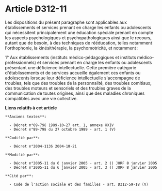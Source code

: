 # Article D312-11

Les dispositions du présent paragraphe sont applicables aux établissements et services prenant en charge les enfants ou
adolescents qui nécessitent principalement une éducation spéciale prenant en compte les aspects psychologiques et
psychopathologiques ainsi que le recours, autant que de besoin, à des techniques de rééducation, telles notamment
l'orthophonie, la kinésithérapie, la psychomotricité, et notamment :

1° Aux établissements (instituts médico-pédagogiques et instituts médico-professionnels) et services prenant en charge les
enfants ou adolescents présentant une déficience intellectuelle. Cette première catégorie d'établissements et de services
accueille également ces enfants ou adolescents lorsque leur déficience intellectuelle s'accompagne de troubles, tels que des
troubles de la personnalité, des troubles comitiaux, des troubles moteurs et sensoriels et des troubles graves de la
communication de toutes origines, ainsi que des maladies chroniques compatibles avec une vie collective.

**Liens relatifs à cet article**

	**Anciens textes**:

	  - Décret n°89-798 1989-10-27 art. 1, annexe XXIV
	  - Décret n°89-798 du 27 octobre 1989 - art. 1 (V)

	**Codifié par**:

	  - Décret n°2004-1136 2004-10-21

	**Modifié par**:

	  - Décret n°2005-11 du 6 janvier 2005 - art. 2 () JORF 8 janvier 2005
	  - Décret n°2005-11 du 6 janvier 2005 - art. 3 () JORF 8 janvier 2005

	**Cité par**:

	  - Code de l'action sociale et des familles - art. D312-59-18 (V)
